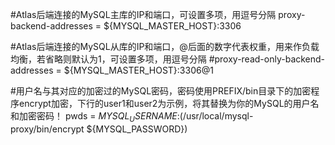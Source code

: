 #Atlas后端连接的MySQL主库的IP和端口，可设置多项，用逗号分隔
proxy-backend-addresses = ${MYSQL_MASTER_HOST}:3306

#Atlas后端连接的MySQL从库的IP和端口，@后面的数字代表权重，用来作负载均衡，若省略则默认为1，可设置多项，用逗号分隔
#proxy-read-only-backend-addresses = ${MYSQL_MASTER_HOST}:3306@1

#用户名与其对应的加密过的MySQL密码，密码使用PREFIX/bin目录下的加密程序encrypt加密，下行的user1和user2为示例，将其替换为你的MySQL的用户名和加密密码！
pwds = ${MYSQL_USERNAME}:$(/usr/local/mysql-proxy/bin/encrypt ${MYSQL_PASSWORD})
